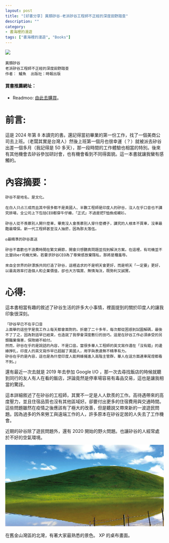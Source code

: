 ```yaml
---
layout: post
title: "[好書分享] 異類矽谷-老派矽谷工程師不正經的深度田野踏查"
description: ""
category: 
- 書海裡的漫遊
tags: ["書海裡的漫遊", "Books"]
---
```


<div><a href="https://moo.im/a/qAHKNT" title="異類矽谷"><img src="https://cdn.readmoo.com/cover/jg/cmbjrbh_210x315.jpg?v=0" /></a></div>



```
異類矽谷
老派矽谷工程師不正經的深度田野踏查
作者： 鱸魚  出版社：時報出版 
```

#### 買書推薦網址：

- Readmoo: [由此去購買](https://moo.im/a/qAHKNT)。

# 前言:

這是 2024 年第 8 本讀完的書。還記得當初畢業的第一份工作，找了一個美商公司去上班。（老闆其實是台灣人）然後上班第一個月也很幸運（？）就被派去矽谷出差一個多月（我記得是 50 多天），那一段時間的工作體驗也相當的特別。後來有其他機會去矽谷參加研討會，也有機會看到不同得面貌。這一本書就讓我蠻有感觸的。



# 內容摘要：

```
矽谷不是地名，是文化。
 
在白人只占三成而且其中很多都不是美國人、半數工程師是印度人的矽谷，沒人在乎口音也不講究排場，全公司上下包括CEO都穿牛仔褲，「正式」不過是把T恤換成襯衫。
 
矽谷人從不羨慕別人開什麼車，畢竟沒人會羨慕別人穿什麼襪子，講究的人根本不買車，沒車最酷最環保。新一代工程師甚至沒人抽菸，因為那太落伍。
 
◎最精準的矽谷直送
 
矽谷不喜歡也不浪費時間在繁文縟節，開會只想聽真問題並找到解決方案。在這裡，有司機並不比當Uber司機光榮。若要求矽谷CEO為了尊榮感放棄隱私，那將是種羞辱。
 
來自全世界的矽漂族共同打造了矽谷，這裡追求的不是明天會更好，而是明天「一定要」更好，以最高效率打造個人和企業價值，卻也大方犒賞、無情淘汰，既勢利又誠實。
```

#### 

# 心得:

這本書相當有趣的敘述了矽谷生活的許多大小事情，裡面提到的關於印度人的讓我印象很深刻。

```
「矽谷早已不在乎口音
上面舉的這些字是我工作上每天都會面對的。折磨了二十多年，每次都從困惑到試圖解碼，最後不了了之，因為對話早已結束，也造就了我學會深度敷衍的技巧。這是在矽谷工作必須承受的另類職業傷害，保險絕不給付。
然而，矽谷在乎的是說話的內容，不是口音。當很多華人工程師的英文寫作還在「沒有錯」的邊緣掙扎，印度人的英文寫作早已超越了美國人，用字與表達無不精準有力。
矽谷在乎的是內容，這也是為什麼印度人能夠蜂擁進入高階主管群，華人在這方面連車尾燈都看不到。」
```

還有最近一次去就是 2019 年去參加 Google I/O ，那一次去尋找飯店的時候就聽到同行的友人有人在看的飯店，評論竟然是停車場容易有毒品交易，這也是讓我相當的驚訝。

這本詳細敘述了在矽谷的工程師，其實不一定是人人欽羨的工作。高待遇帶來的高度壓力，並且住宿品質也沒有其他區域好。卻要付出更多的住宿費用與交通時間。這些問題雖然在疫情之後應該有了極大的改善，但是聽說又帶來新的一波遊民問題。因為過多的外來勞工與遠端工作的人，許多原本在矽谷定居的人失去了工作機會。

近期的矽谷除了遊民問題外，還有 2020 開始的野火問題。也讓矽谷的人經常處於不好的空氣環境。

![image-20240801230243234](../images/2022/image-20240801230243234.png)

在舊金山灣區的北灣，有著大家最熟悉的景色。 XP 的桌布畫面。

